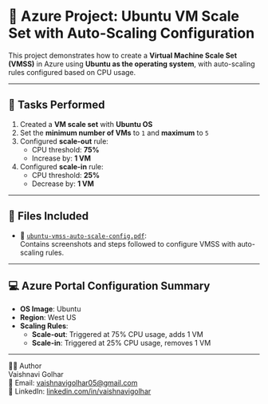 # 📘 Azure Project: Ubuntu VM Scale Set with Auto-Scaling Configuration

This project demonstrates how to create a **Virtual Machine Scale Set (VMSS)** in Azure using **Ubuntu as the operating system**, with auto-scaling rules configured based on CPU usage.

---

## 📝 Tasks Performed

1. Created a **VM scale set** with **Ubuntu OS**
2. Set the **minimum number of VMs** to `1` and **maximum** to `5`
3. Configured **scale-out** rule:
   - CPU threshold: **75%**
   - Increase by: **1 VM**
4. Configured **scale-in** rule:
   - CPU threshold: **25%**
   - Decrease by: **1 VM**

---

## 📂 Files Included

- 📄 [`ubuntu-vmss-auto-scale-config.pdf`](./ubuntu-vmss-auto-scale-config.pdf):  
  Contains screenshots and steps followed to configure VMSS with auto-scaling rules.

---

## 💻 Azure Portal Configuration Summary

- **OS Image**: Ubuntu
- **Region**: West US
- **Scaling Rules**:
  - **Scale-out**: Triggered at 75% CPU usage, adds 1 VM
  - **Scale-in**: Triggered at 25% CPU usage, removes 1 VM

---

👩‍💻 Author  
Vaishnavi Golhar  
📧 Email: vaishnavigolhar05@gmail.com  
🔗 LinkedIn: [linkedin.com/in/vaishnavigolhar](https://www.linkedin.com/in/vaishnavigolhar)


